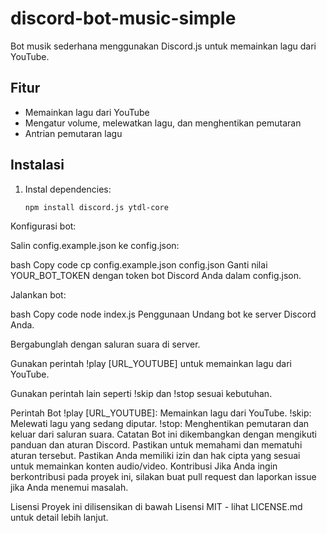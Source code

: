 # discord-bot-music-simple

Bot musik sederhana menggunakan Discord.js untuk memainkan lagu dari YouTube.

## Fitur

- Memainkan lagu dari YouTube
- Mengatur volume, melewatkan lagu, dan menghentikan pemutaran
- Antrian pemutaran lagu

## Instalasi

1. Instal dependencies:

   ```bash
   npm install discord.js ytdl-core
Konfigurasi bot:

Salin config.example.json ke config.json:

bash
Copy code
cp config.example.json config.json
Ganti nilai YOUR_BOT_TOKEN dengan token bot Discord Anda dalam config.json.

Jalankan bot:

bash
Copy code
node index.js
Penggunaan
Undang bot ke server Discord Anda.

Bergabunglah dengan saluran suara di server.

Gunakan perintah !play [URL_YOUTUBE] untuk memainkan lagu dari YouTube.

Gunakan perintah lain seperti !skip dan !stop sesuai kebutuhan.

Perintah Bot
!play [URL_YOUTUBE]: Memainkan lagu dari YouTube.
!skip: Melewati lagu yang sedang diputar.
!stop: Menghentikan pemutaran dan keluar dari saluran suara.
Catatan
Bot ini dikembangkan dengan mengikuti panduan dan aturan Discord. Pastikan untuk memahami dan mematuhi aturan tersebut.
Pastikan Anda memiliki izin dan hak cipta yang sesuai untuk memainkan konten audio/video.
Kontribusi
Jika Anda ingin berkontribusi pada proyek ini, silakan buat pull request dan laporkan issue jika Anda menemui masalah.

Lisensi
Proyek ini dilisensikan di bawah Lisensi MIT - lihat LICENSE.md untuk detail lebih lanjut.
